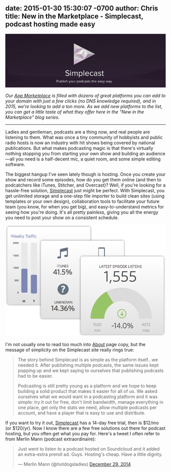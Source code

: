 date: 2015-01-30 15:30:07 -0700
author: Chris
title: New in the Marketplace - Simplecast, podcast hosting made easy
----

<!-- excerpt -->

![Simplecast](/media/2015-01-30-simplecast.png)

*Our [App Marketplace](https://iwantmyname.com/services) is filled with dozens of great platforms you can add to your domain with just a few clicks (no DNS knowledge required), and in 2015, we’re looking to add a ton more. As we add new platforms to the list, you can get a little taste of what they offer here in the "New in the Marketplace" blog series.*

***

Ladies and gentleman, podcasts are a thing now, and real people are listening to them. What was once a tiny community of hobbyists and public radio hosts is now an industry with hit shows being covered by national publications. But what makes podcasting magic is that there's virtually nothing stopping you from starting your own show and building an audience—all you need is a half-decent mic, a quiet room, and some simple editing software.

<!-- /excerpt -->

The biggest hangup I've seen lately though is hosting. Once you create your show and record some episodes, how do you get them online (and then to podcatchers like iTunes, Stitcher, and Overcast)? Well, if you're looking for a hassle-free solution, [Simplecast](https://iwantmyname.com/services/podcast/simplecast) just might be perfect. With Simplecast, you get unlimited storage and a one-step file importer to build clean sites (using templates or your own design), collaboration tools to facilitate your future team (you know, for when you get big), and easy-to-understand metrics for seeing how you're doing. It's all pretty painless, giving you all the energy you need to post your show on a consistent schedule. 

![Analytics](/media/2015-01-30-simplecast-analytics.png)

I'm not usually one to read too much into [About](https://simplecast.fm/about) page copy, but the message of simplicity on the Simplecast site really rings true:

> The story behind Simplecast is as simple as the platform itself…we needed it. After publishing multiple podcasts, the same issues kept popping up and we kept saying to ourselves that publishing podcasts had to be easier.
> 
> Podcasting is still pretty young as a platform and we hope to keep building a solid product that makes it easier for all of us. We asked ourselves what we would want in a podcasting platform and it was simple: try it out for free, don't limit bandwidth, manage everything in one place, get only the stats we need, allow multiple podcasts per account, and have a player that is easy to use and distribute.

If you want to try it out, [Simplecast](https://simplecast.fm) has a 14-day free trial, then is $12/mo (or $120/yr). Now I know there are a few free solutions out there for podcast hosting, but you often get what you pay for. Here's a tweet I often refer to from Merlin Mann (podcast extraordinaire):

<blockquote class="twitter-tweet" lang="en"><p>Just went to listen to a podcast hosted on Soundcloud and it added an extra-extra preroll ad.&#10;&#10;Guys. Hosting&#39;s cheap. Have a little dignity.</p>&mdash; Merlin Mann (@hotdogsladies) <a href="https://twitter.com/hotdogsladies/status/549423128355426304">December 29, 2014</a></blockquote> <script async src="//platform.twitter.com/widgets.js" charset="utf-8"></script>

 